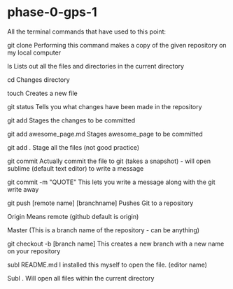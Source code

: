 # phase-0-gps-1
All the terminal commands that have used to this point: 

git clone 
Performing this command makes a copy of the given repository on my local computer

ls 
Lists out all the files and directories in the current directory

cd 
Changes directory 

touch 
Creates a new file

git status
Tells you what changes have been made in the repository 

git add 
Stages the changes to be committed 

git add awesome_page.md
Stages awesome_page to be committed

git add .
Stage all the files (not good practice)

git commit 
Actually commit the file to git (takes a snapshot) - will open sublime (default text editor) to write a message

git commit -m "QUOTE"
This lets you write a message along with the git write away

git push [remote name] [branchname]
Pushes Git to a repository 

Origin 
Means remote (github default is origin)

Master
(This is a branch name of the repository - can be anything)

git checkout -b [branch name]
This creates a new branch with a new name on your repository 

subl README.md
I installed this myself to open the file. (editor name)

Subl .
Will open all files within the current directory



